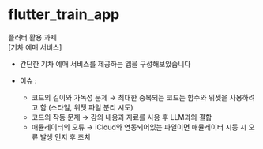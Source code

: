 # flutter_train_app

플러터 활용 과제  
[기차 예매 서비스]

- 간단한 기차 예매 서비스를 제공하는 앱을 구성해보았습니다

- 이슈 :  
  - 코드의 길이와 가독성 문제 → 최대한 중복되는 코드는 함수와 위젯을 사용하려고 함 (스타일, 위젯 파일 분리 시도)  
  - 코드의 작동 문제 → 강의 내용과 자료를 사용 후 LLM과의 결합  
  - 애뮬레이터의 오류 → iCloud와 연동되어있는 파일이면 애뮬레이터 시동 시 오류 발생 인지 후 조치

